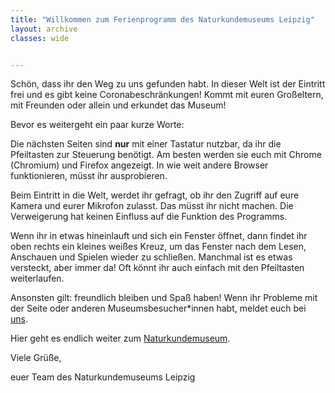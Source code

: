 ```yaml
---
title: "Willkommen zum Ferienprogramm des Naturkundemuseums Leipzig"
layout: archive
classes: wide


---
```


Schön, dass ihr den Weg zu uns gefunden habt. In dieser Welt ist der Eintritt frei und es gibt keine Coronabeschränkungen! Kommt mit euren Großeltern, mit Freunden oder allein und erkundet das Museum!


Bevor es weitergeht ein paar kurze Worte:

Die nächsten Seiten sind **nur** mit einer Tastatur nutzbar, da ihr die Pfeiltasten zur Steuerung benötigt. Am besten werden sie euch mit Chrome (Chromium) und Firefox angezeigt. In wie weit andere Browser funktionieren, müsst ihr ausprobieren.

Beim Eintritt in die Welt, werdet ihr gefragt, ob ihr den Zugriff auf eure Kamera und eurer Mikrofon zulasst. Das müsst ihr nicht machen. Die Verweigerung hat keinen Einfluss auf die Funktion des Programms.

Wenn ihr in etwas hineinlauft und sich ein Fenster öffnet, dann findet ihr oben rechts ein kleines weißes Kreuz, um das Fenster nach dem Lesen, Anschauen und Spielen wieder zu schließen. Manchmal ist es etwas versteckt, aber immer da! Oft könnt ihr auch einfach mit den Pfeiltasten weiterlaufen.

Ansonsten gilt: freundlich bleiben und Spaß haben! Wenn ihr Probleme mit der Seite oder anderen Museumsbesucher*innen habt, meldet euch bei [uns](mailto:service.naturkundemuseum@leipzig.de).


Hier geht es endlich weiter zum [Naturkundemuseum](https://play.workadventu.re/_/global/kunstpixel.github.io/2DWorld/Naturkundemuseum_Vorgarten.json).


Viele Grüße,

euer Team des Naturkundemuseums Leipzig
